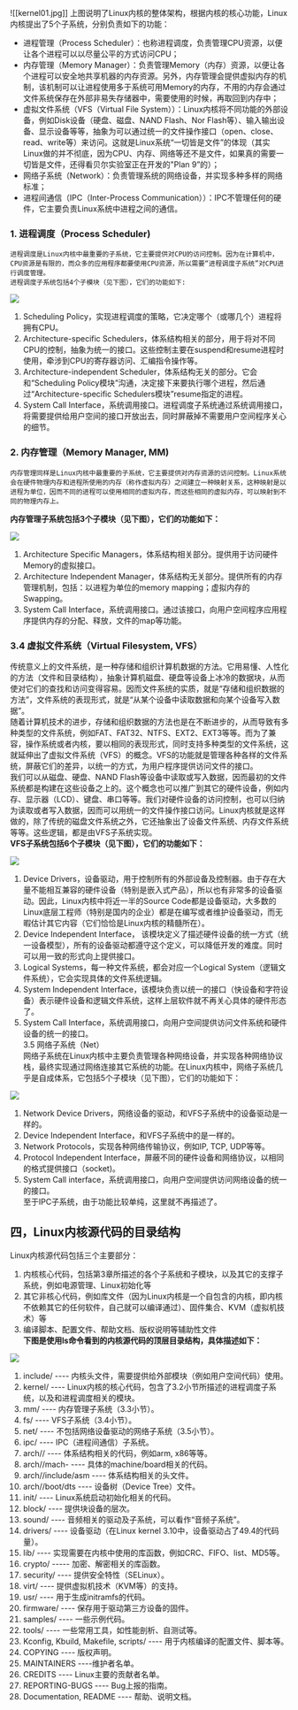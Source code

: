 ![[kernel01.jpg]]
上图说明了Linux内核的整体架构，根据内核的核心功能，Linux内核提出了5个子系统，分别负责如下的功能：

- 进程管理（Process Scheduler）：也称进程调度，负责管理CPU资源，以便让各个进程可以以尽量公平的方式访问CPU；
- 内存管理（Memory Manager）：负责管理Memory（内存）资源，以便让各个进程可以安全地共享机器的内存资源。另外，内存管理会提供虚拟内存的机制，该机制可以让进程使用多于系统可用Memory的内存，不用的内存会通过文件系统保存在外部非易失存储器中，需要使用的时候，再取回到内存中；
- 虚拟文件系统（VFS（Virtual File System））：Linux内核将不同功能的外部设备，例如Disk设备（硬盘、磁盘、NAND Flash、Nor Flash等）、输入输出设备、显示设备等等，抽象为可以通过统一的文件操作接口（open、close、read、write等）来访问。这就是Linux系统“一切皆是文件”的体现（其实Linux做的并不彻底，因为CPU、内存、网络等还不是文件，如果真的需要一切皆是文件，还得看贝尔实验室正在开发的"Plan 9”的）；
- 网络子系统（Network）：负责管理系统的网络设备，并实现多种多样的网络标准； 
- 进程间通信（IPC（Inter-Process Communication））：IPC不管理任何的硬件，它主要负责Linux系统中进程之间的通信。

###  1. 进程调度（Process Scheduler)

	进程调度是Linux内核中最重要的子系统，它主要提供对CPU的访问控制。因为在计算机中，CPU资源是有限的，而众多的应用程序都要使用CPU资源，所以需要“进程调度子系统”对CPU进行调度管理。  
	进程调度子系统包括4个子模块（见下图），它们的功能如下: 
![](https://pic1.zhimg.com/80/v2-e91ce13f5a171b3af45cd74043c8e64c_720w.webp)
1. Scheduling Policy，实现进程调度的策略，它决定哪个（或哪几个）进程将拥有CPU。  
2. Architecture-specific Schedulers，体系结构相关的部分，用于将对不同CPU的控制，抽象为统一的接口。这些控制主要在suspend和resume进程时使用，牵涉到CPU的寄存器访问、汇编指令操作等。  
3. Architecture-independent Scheduler，体系结构无关的部分。它会和“Scheduling Policy模块”沟通，决定接下来要执行哪个进程，然后通过“Architecture-specific Schedulers模块”resume指定的进程。  
4. System Call Interface，系统调用接口。进程调度子系统通过系统调用接口，将需要提供给用户空间的接口开放出去，同时屏蔽掉不需要用户空间程序关心的细节。  

### 2. 内存管理（Memory Manager, MM)  
	内存管理同样是Linux内核中最重要的子系统，它主要提供对内存资源的访问控制。Linux系统会在硬件物理内存和进程所使用的内存（称作虚拟内存）之间建立一种映射关系，这种映射是以进程为单位，因而不同的进程可以使用相同的虚拟内存，而这些相同的虚拟内存，可以映射到不同的物理内存上。

**内存管理子系统包括3个子模块（见下图），它们的功能如下：**  

![](https://pic1.zhimg.com/80/v2-367c1e3b65e2c49b2989faad4a50c360_720w.webp)

  
1. Architecture Specific Managers，体系结构相关部分。提供用于访问硬件Memory的虚拟接口。  
2. Architecture Independent Manager，体系结构无关部分。提供所有的内存管理机制，包括：以进程为单位的memory mapping；虚拟内存的Swapping。  
3. System Call Interface，系统调用接口。通过该接口，向用户空间程序应用程序提供内存的分配、释放，文件的map等功能。

### 3.4 虚拟文件系统（Virtual Filesystem, VFS）

传统意义上的文件系统，是一种存储和组织计算机数据的方法。它用易懂、人性化的方法（文件和目录结构），抽象计算机磁盘、硬盘等设备上冰冷的数据块，从而使对它们的查找和访问变得容易。因而文件系统的实质，就是“存储和组织数据的方法”，文件系统的表现形式，就是“从某个设备中读取数据和向某个设备写入数据”。  
随着计算机技术的进步，存储和组织数据的方法也是在不断进步的，从而导致有多种类型的文件系统，例如FAT、FAT32、NTFS、EXT2、EXT3等等。而为了兼容，操作系统或者内核，要以相同的表现形式，同时支持多种类型的文件系统，这就延伸出了虚拟文件系统（VFS）的概念。VFS的功能就是管理各种各样的文件系统，屏蔽它们的差异，以统一的方式，为用户程序提供访问文件的接口。  
我们可以从磁盘、硬盘、NAND Flash等设备中读取或写入数据，因而最初的文件系统都是构建在这些设备之上的。这个概念也可以推广到其它的硬件设备，例如内存、显示器（LCD）、键盘、串口等等。我们对硬件设备的访问控制，也可以归纳为读取或者写入数据，因而可以用统一的文件操作接口访问。Linux内核就是这样做的，除了传统的磁盘文件系统之外，它还抽象出了设备文件系统、内存文件系统等等。这些逻辑，都是由VFS子系统实现。  
**VFS子系统包括6个子模块（见下图），它们的功能如下：**

![](https://pic1.zhimg.com/80/v2-609e277dbb82e1ea76edbb6219632540_720w.webp)

  
1. Device Drivers，设备驱动，用于控制所有的外部设备及控制器。由于存在大量不能相互兼容的硬件设备（特别是嵌入式产品），所以也有非常多的设备驱动。因此，Linux内核中将近一半的Source Code都是设备驱动，大多数的Linux底层工程师（特别是国内的企业）都是在编写或者维护设备驱动，而无暇估计其它内容（它们恰恰是Linux内核的精髓所在）。  
2. Device Independent Interface， 该模块定义了描述硬件设备的统一方式（统一设备模型），所有的设备驱动都遵守这个定义，可以降低开发的难度。同时可以用一致的形式向上提供接口。  
3. Logical Systems，每一种文件系统，都会对应一个Logical System（逻辑文件系统），它会实现具体的文件系统逻辑。  
4. System Independent Interface，该模块负责以统一的接口（快设备和字符设备）表示硬件设备和逻辑文件系统，这样上层软件就不再关心具体的硬件形态了。  
5. System Call Interface，系统调用接口，向用户空间提供访问文件系统和硬件设备的统一的接口。  
3.5 网络子系统（Net）  
网络子系统在Linux内核中主要负责管理各种网络设备，并实现各种网络协议栈，最终实现通过网络连接其它系统的功能。在Linux内核中，网络子系统几乎是自成体系，它包括5个子模块（见下图），它们的功能如下：  

![](https://pic3.zhimg.com/80/v2-784345aace76acd75f415b61635e2c46_720w.webp)

  
1. Network Device Drivers，网络设备的驱动，和VFS子系统中的设备驱动是一样的。  
2. Device Independent Interface，和VFS子系统中的是一样的。  
3. Network Protocols，实现各种网络传输协议，例如IP, TCP, UDP等等。  
4. Protocol Independent Interface，屏蔽不同的硬件设备和网络协议，以相同的格式提供接口（socket)。  
5. System Call interface，系统调用接口，向用户空间提供访问网络设备的统一的接口。  
至于IPC子系统，由于功能比较单纯，这里就不再描述了。

## 四，Linux内核源代码的目录结构

Linux内核源代码包括三个主要部分：  
1. 内核核心代码，包括第3章所描述的各个子系统和子模块，以及其它的支撑子系统，例如电源管理、Linux初始化等  
2. 其它非核心代码，例如库文件（因为Linux内核是一个自包含的内核，即内核不依赖其它的任何软件，自己就可以编译通过）、固件集合、KVM（虚拟机技术）等  
3. 编译脚本、配置文件、帮助文档、版权说明等辅助性文件  
**下图是使用ls命令看到的内核源代码的顶层目录结构，具体描述如下：**  

![](https://pic4.zhimg.com/80/v2-bb926260267cf97371e235cbc7715ffb_720w.webp)

  

1.  include/ ---- 内核头文件，需要提供给外部模块（例如用户空间代码）使用。
2.  kernel/ ---- Linux内核的核心代码，包含了3.2小节所描述的进程调度子系统，以及和进程调度相关的模块。
3.  mm/ ---- 内存管理子系统（3.3小节）。
4.  fs/ ---- VFS子系统（3.4小节）。
5.  net/ ---- 不包括网络设备驱动的网络子系统（3.5小节）。
6.  ipc/ ---- IPC（进程间通信）子系统。
7.  arch// ---- 体系结构相关的代码，例如arm, x86等等。
8.  arch//mach- ---- 具体的machine/board相关的代码。
9.  arch//include/asm ---- 体系结构相关的头文件。
10.  arch//boot/dts ---- 设备树（Device Tree）文件。
11.  init/ ---- Linux系统启动初始化相关的代码。
12.  block/ ---- 提供块设备的层次。
13.  sound/ ---- 音频相关的驱动及子系统，可以看作“音频子系统”。
14.  drivers/ ---- 设备驱动（在Linux kernel 3.10中，设备驱动占了49.4的代码量）。
15.  lib/ ---- 实现需要在内核中使用的库函数，例如CRC、FIFO、list、MD5等。
16.  crypto/ ----- 加密、解密相关的库函数。
17.  security/ ---- 提供安全特性（SELinux）。
18.  virt/ ---- 提供虚拟机技术（KVM等）的支持。
19.  usr/ ---- 用于生成initramfs的代码。
20.  firmware/ ---- 保存用于驱动第三方设备的固件。
21.  samples/ ---- 一些示例代码。
22.  tools/ ---- 一些常用工具，如性能剖析、自测试等。
23.  Kconfig, Kbuild, Makefile, scripts/ ---- 用于内核编译的配置文件、脚本等。
24.  COPYING ---- 版权声明。
25.  MAINTAINERS ----维护者名单。
26.  CREDITS ---- Linux主要的贡献者名单。
27.  REPORTING-BUGS ---- Bug上报的指南。
28.  Documentation, README ---- 帮助、说明文档。